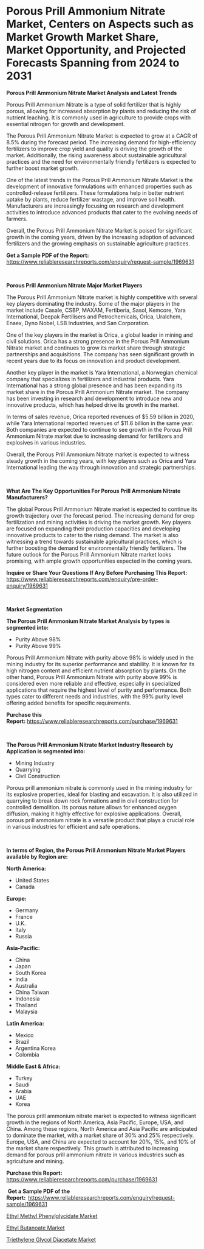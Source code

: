 <p><h1>Porous Prill Ammonium Nitrate Market, Centers on Aspects such as Market Growth Market Share, Market Opportunity, and Projected Forecasts Spanning from 2024 to 2031</h1></p><p><strong>Porous Prill Ammonium Nitrate Market Analysis and Latest Trends</strong></p>
<p><p>Porous Prill Ammonium Nitrate is a type of solid fertilizer that is highly porous, allowing for increased absorption by plants and reducing the risk of nutrient leaching. It is commonly used in agriculture to provide crops with essential nitrogen for growth and development.</p><p>The Porous Prill Ammonium Nitrate Market is expected to grow at a CAGR of 8.5% during the forecast period. The increasing demand for high-efficiency fertilizers to improve crop yield and quality is driving the growth of the market. Additionally, the rising awareness about sustainable agricultural practices and the need for environmentally friendly fertilizers is expected to further boost market growth.</p><p>One of the latest trends in the Porous Prill Ammonium Nitrate Market is the development of innovative formulations with enhanced properties such as controlled-release fertilizers. These formulations help in better nutrient uptake by plants, reduce fertilizer wastage, and improve soil health. Manufacturers are increasingly focusing on research and development activities to introduce advanced products that cater to the evolving needs of farmers.</p><p>Overall, the Porous Prill Ammonium Nitrate Market is poised for significant growth in the coming years, driven by the increasing adoption of advanced fertilizers and the growing emphasis on sustainable agriculture practices.</p></p>
<p><strong>Get a Sample PDF of the Report:&nbsp;</strong> <a href="https://www.reliableresearchreports.com/enquiry/request-sample/1969631">https://www.reliableresearchreports.com/enquiry/request-sample/1969631</a></p>
<p>&nbsp;</p>
<p><strong>Porous Prill Ammonium Nitrate Major Market Players</strong></p>
<p><p>The Porous Prill Ammonium Nitrate market is highly competitive with several key players dominating the industry. Some of the major players in the market include Casale, CSBP, MAXAM, Fertiberia, Sasol, Kemcore, Yara International, Deepak Fertilisers and Petrochemicals, Orica, Uralchem, Enaex, Dyno Nobel, LSB Industries, and San Corporation.</p><p>One of the key players in the market is Orica, a global leader in mining and civil solutions. Orica has a strong presence in the Porous Prill Ammonium Nitrate market and continues to grow its market share through strategic partnerships and acquisitions. The company has seen significant growth in recent years due to its focus on innovation and product development.</p><p>Another key player in the market is Yara International, a Norwegian chemical company that specializes in fertilizers and industrial products. Yara International has a strong global presence and has been expanding its market share in the Porous Prill Ammonium Nitrate market. The company has been investing in research and development to introduce new and innovative products, which has helped drive its growth in the market.</p><p>In terms of sales revenue, Orica reported revenues of $5.59 billion in 2020, while Yara International reported revenues of $11.6 billion in the same year. Both companies are expected to continue to see growth in the Porous Prill Ammonium Nitrate market due to increasing demand for fertilizers and explosives in various industries.</p><p>Overall, the Porous Prill Ammonium Nitrate market is expected to witness steady growth in the coming years, with key players such as Orica and Yara International leading the way through innovation and strategic partnerships.</p></p>
<p>&nbsp;</p>
<p><strong>What Are The Key Opportunities For Porous Prill Ammonium Nitrate Manufacturers?</strong></p>
<p><p>The global Porous Prill Ammonium Nitrate market is expected to continue its growth trajectory over the forecast period. The increasing demand for crop fertilization and mining activities is driving the market growth. Key players are focused on expanding their production capacities and developing innovative products to cater to the rising demand. The market is also witnessing a trend towards sustainable agricultural practices, which is further boosting the demand for environmentally friendly fertilizers. The future outlook for the Porous Prill Ammonium Nitrate market looks promising, with ample growth opportunities expected in the coming years.</p></p>
<p><strong>Inquire or Share Your Questions If Any Before Purchasing This Report:</strong> <a href="https://www.reliableresearchreports.com/enquiry/pre-order-enquiry/1969631">https://www.reliableresearchreports.com/enquiry/pre-order-enquiry/1969631</a></p>
<p>&nbsp;</p>
<p><strong>Market Segmentation</strong></p>
<p><strong>The Porous Prill Ammonium Nitrate Market Analysis by types is segmented into:</strong></p>
<p><ul><li>Purity Above 98%</li><li>Purity Above 99%</li></ul></p>
<p><p>Porous Prill Ammonium Nitrate with purity above 98% is widely used in the mining industry for its superior performance and stability. It is known for its high nitrogen content and efficient nutrient absorption by plants. On the other hand, Porous Prill Ammonium Nitrate with purity above 99% is considered even more reliable and effective, especially in specialized applications that require the highest level of purity and performance. Both types cater to different needs and industries, with the 99% purity level offering added benefits for specific requirements.</p></p>
<p><strong>Purchase this Report:&nbsp;</strong><a href="https://www.reliableresearchreports.com/purchase/1969631">https://www.reliableresearchreports.com/purchase/1969631</a></p>
<p>&nbsp;</p>
<p><strong>The Porous Prill Ammonium Nitrate Market Industry Research by Application is segmented into:</strong></p>
<p><ul><li>Mining Industry</li><li>Quarrying</li><li>Civil Construction</li></ul></p>
<p><p>Porous prill ammonium nitrate is commonly used in the mining industry for its explosive properties, ideal for blasting and excavation. It is also utilized in quarrying to break down rock formations and in civil construction for controlled demolition. Its porous nature allows for enhanced oxygen diffusion, making it highly effective for explosive applications. Overall, porous prill ammonium nitrate is a versatile product that plays a crucial role in various industries for efficient and safe operations.</p></p>
<p>&nbsp;</p>
<p><strong>In terms of Region, the Porous Prill Ammonium Nitrate Market Players available by Region are:</strong></p>
<p>
    <p> <strong> North America: </strong>
        <ul>
            <li>United States</li>
            <li>Canada</li>
        </ul>
        </p> 
    <p> <strong> Europe: </strong>
        <ul>
            <li>Germany</li>
            <li>France</li>
            <li>U.K.</li>
            <li>Italy</li>
            <li>Russia</li>
        </ul>
        </p> 
    <p> <strong> Asia-Pacific: </strong>
        <ul>
            <li>China</li>
            <li>Japan</li>
            <li>South Korea</li>
            <li>India</li>
            <li>Australia</li>
            <li>China Taiwan</li>
            <li>Indonesia</li>
            <li>Thailand</li>
            <li>Malaysia</li>
        </ul>
        </p> 
    <p> <strong> Latin America: </strong>
        <ul>
            <li>Mexico</li>
            <li>Brazil</li>
            <li>Argentina Korea</li>
            <li>Colombia</li>
        </ul>
        </p> 
    <p> <strong> Middle East & Africa: </strong>
        <ul>
            <li>Turkey</li>
            <li>Saudi</li>
            <li>Arabia</li>
            <li>UAE</li>
            <li>Korea</li>
        </ul>
    </p>
    </p>
<p><p>The porous prill ammonium nitrate market is expected to witness significant growth in the regions of North America, Asia Pacific, Europe, USA, and China. Among these regions, North America and Asia Pacific are anticipated to dominate the market, with a market share of 30% and 25% respectively. Europe, USA, and China are expected to account for 20%, 15%, and 10% of the market share respectively. This growth is attributed to increasing demand for porous prill ammonium nitrate in various industries such as agriculture and mining.</p></p>
<p><strong>Purchase this Report: </strong><a href="https://www.reliableresearchreports.com/purchase/1969631">https://www.reliableresearchreports.com/purchase/1969631</a></p>
<p>&nbsp;<strong>Get a Sample PDF of the Report:&nbsp;&nbsp;</strong><a href="https://www.reliableresearchreports.com/enquiry/request-sample/1969631">https://www.reliableresearchreports.com/enquiry/request-sample/1969631</a></p>
<p><strong></strong></p>
<p><p><a href="https://github.com/dimitrishawkinswaynenp91rgz/Market-Research-Report-List-1/blob/main/ethyl-methyl-phenylglycidate-market.md">Ethyl Methyl Phenylglycidate Market</a></p><p><a href="https://github.com/danielneavesallisons03mba/Market-Research-Report-List-1/blob/main/ethyl-butanoate-market.md">Ethyl Butanoate Market</a></p><p><a href="https://github.com/changoleonlaverguenzanoexiste/Market-Research-Report-List-2/blob/main/triethylene-glycol-diacetate-market.md">Triethylene Glycol Diacetate Market</a></p></p>